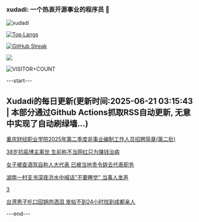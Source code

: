### xudadi: 一个热衷开源事业的程序员 👋

![xudadi](https://github-readme-stats-git-masterorgs-github-readme-stats-team.vercel.app/api?username=xudadi)

[![Top Langs](https://github-readme-stats.vercel.app/api/top-langs/?username=xudadi)](https://github.com/anuraghazra/github-readme-stats)

[![GitHub Streak](https://streak-stats.demolab.com?user=xudadi&locale=zh_Hans)](https://git.io/streak-stats)

![](https://raw.githubusercontent.com/xudadi/xudadi/main/assets/github-contribution-grid-snake.svg)

![VISITOR+COUNT](https://komarev.com/ghpvc/?username=xudadi&label=VISITOR+COUNT)


---start---

## Xudadi的每日更新(更新时间:2025-06-21 03:15:43 | 本部分通过Github Actions抓取RSS自动更新, 无意中实现了自动刷绿墙...)

[重庆财经职业学院2025年第二季度非事业编制工作人员招聘简章(第二批)](https://www.gongkaoleida.com/article/2465127)

[38岁抗癌博主离世 生前称不当网红只为赚钱治病](https://m.163.com/news/article/K2H9DR4H051492T3.html)

[女子被查酒驾自称人大代表 已被当地责令辞去代表职务](https://m.163.com/news/article/K2H3KE5S053469LG.html)

[湖南一村支书深夜洪水中喊话"不要睡觉" 当事人发声](https://m.163.com/news/article/K2H31GQ2053469LG.html)

[3](https://m.163.com/touch/news/sub/domestic)

[台湾男子吃口回锅肉洒泪 发帖不到24小时找到成都亲人](https://m.163.com/news/article/K2H5P3JI051492T3.html)

---end---
